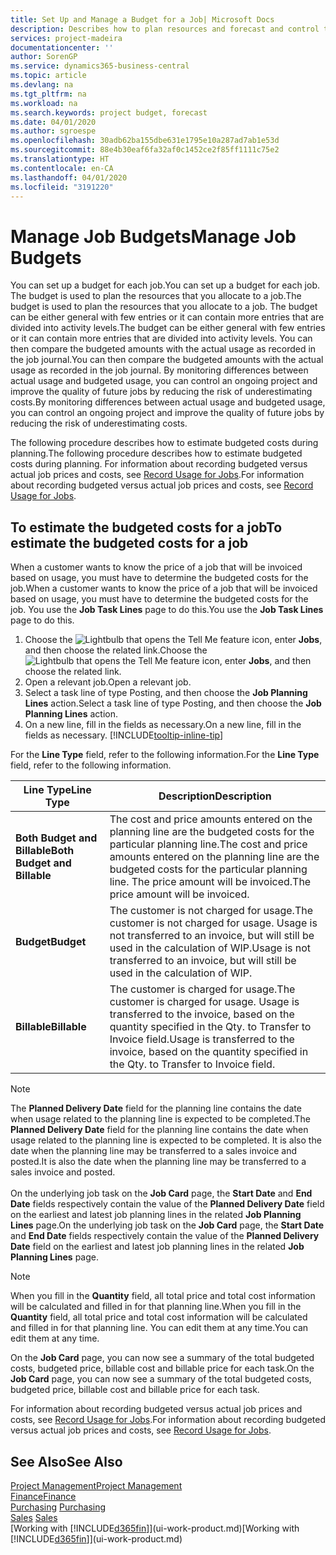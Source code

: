 ```yaml
---
title: Set Up and Manage a Budget for a Job| Microsoft Docs
description: Describes how to plan resources and forecast and control the costs of a project by setting up a budget for each job.
services: project-madeira
documentationcenter: ''
author: SorenGP
ms.service: dynamics365-business-central
ms.topic: article
ms.devlang: na
ms.tgt_pltfrm: na
ms.workload: na
ms.search.keywords: project budget, forecast
ms.date: 04/01/2020
ms.author: sgroespe
ms.openlocfilehash: 30adb62ba155dbe631e1795e10a287ad7ab1e53d
ms.sourcegitcommit: 88e4b30eaf6fa32af0c1452ce2f85ff1111c75e2
ms.translationtype: HT
ms.contentlocale: en-CA
ms.lasthandoff: 04/01/2020
ms.locfileid: "3191220"
---
```

# <a name="manage-job-budgets"></a><span data-ttu-id="b6c3f-103">Manage Job Budgets</span><span class="sxs-lookup"><span data-stu-id="b6c3f-103">Manage Job Budgets</span></span>
<span data-ttu-id="b6c3f-104">You can set up a budget for each job.</span><span class="sxs-lookup"><span data-stu-id="b6c3f-104">You can set up a budget for each job.</span></span> <span data-ttu-id="b6c3f-105">The budget is used to plan the resources that you allocate to a job.</span><span class="sxs-lookup"><span data-stu-id="b6c3f-105">The budget is used to plan the resources that you allocate to a job.</span></span> <span data-ttu-id="b6c3f-106">The budget can be either general with few entries or it can contain more entries that are divided into activity levels.</span><span class="sxs-lookup"><span data-stu-id="b6c3f-106">The budget can be either general with few entries or it can contain more entries that are divided into activity levels.</span></span> <span data-ttu-id="b6c3f-107">You can then compare the budgeted amounts with the actual usage as recorded in the job journal.</span><span class="sxs-lookup"><span data-stu-id="b6c3f-107">You can then compare the budgeted amounts with the actual usage as recorded in the job journal.</span></span> <span data-ttu-id="b6c3f-108">By monitoring differences between actual usage and budgeted usage, you can control an ongoing project and improve the quality of future jobs by reducing the risk of underestimating costs.</span><span class="sxs-lookup"><span data-stu-id="b6c3f-108">By monitoring differences between actual usage and budgeted usage, you can control an ongoing project and improve the quality of future jobs by reducing the risk of underestimating costs.</span></span>

<span data-ttu-id="b6c3f-109">The following procedure describes how to estimate budgeted costs during planning.</span><span class="sxs-lookup"><span data-stu-id="b6c3f-109">The following procedure describes how to estimate budgeted costs during planning.</span></span> <span data-ttu-id="b6c3f-110">For information about recording budgeted versus actual job prices and costs, see [Record Usage for Jobs](projects-how-record-job-usage.md).</span><span class="sxs-lookup"><span data-stu-id="b6c3f-110">For information about recording budgeted versus actual job prices and costs, see [Record Usage for Jobs](projects-how-record-job-usage.md).</span></span>  

## <a name="to-estimate-the-budgeted-costs-for-a-job"></a><a name="JobBudgetCosts"></a> <span data-ttu-id="b6c3f-111">To estimate the budgeted costs for a job</span><span class="sxs-lookup"><span data-stu-id="b6c3f-111">To estimate the budgeted costs for a job</span></span>
<span data-ttu-id="b6c3f-112">When a customer wants to know the price of a job that will be invoiced based on usage, you must have to determine the budgeted costs for the job.</span><span class="sxs-lookup"><span data-stu-id="b6c3f-112">When a customer wants to know the price of a job that will be invoiced based on usage, you must have to determine the budgeted costs for the job.</span></span> <span data-ttu-id="b6c3f-113">You use the **Job Task Lines** page to do this.</span><span class="sxs-lookup"><span data-stu-id="b6c3f-113">You use the **Job Task Lines** page to do this.</span></span>

1. <span data-ttu-id="b6c3f-114">Choose the ![Lightbulb that opens the Tell Me feature](media/ui-search/search_small.png "Tell me what you want to do") icon, enter **Jobs**, and then choose the related link.</span><span class="sxs-lookup"><span data-stu-id="b6c3f-114">Choose the ![Lightbulb that opens the Tell Me feature](media/ui-search/search_small.png "Tell me what you want to do") icon, enter **Jobs**, and then choose the related link.</span></span>  
2. <span data-ttu-id="b6c3f-115">Open a relevant job.</span><span class="sxs-lookup"><span data-stu-id="b6c3f-115">Open a relevant job.</span></span>
3. <span data-ttu-id="b6c3f-116">Select a task line of type Posting, and then choose the **Job Planning Lines** action.</span><span class="sxs-lookup"><span data-stu-id="b6c3f-116">Select a task line of type Posting, and then choose the **Job Planning Lines** action.</span></span>
4. <span data-ttu-id="b6c3f-117">On a new line, fill in the fields as necessary.</span><span class="sxs-lookup"><span data-stu-id="b6c3f-117">On a new line, fill in the fields as necessary.</span></span> [!INCLUDE[tooltip-inline-tip](includes/tooltip-inline-tip_md.md)]   

<span data-ttu-id="b6c3f-118">For the **Line Type** field, refer to the following information.</span><span class="sxs-lookup"><span data-stu-id="b6c3f-118">For the **Line Type** field, refer to the following information.</span></span>  

| <span data-ttu-id="b6c3f-119">Line Type</span><span class="sxs-lookup"><span data-stu-id="b6c3f-119">Line Type</span></span> | <span data-ttu-id="b6c3f-120">Description</span><span class="sxs-lookup"><span data-stu-id="b6c3f-120">Description</span></span> |
| --- | --- |
| <span data-ttu-id="b6c3f-121">**Both Budget and Billable**</span><span class="sxs-lookup"><span data-stu-id="b6c3f-121">**Both Budget and Billable**</span></span> |<span data-ttu-id="b6c3f-122">The cost and price amounts entered on the planning line are the budgeted costs for the particular planning line.</span><span class="sxs-lookup"><span data-stu-id="b6c3f-122">The cost and price amounts entered on the planning line are the budgeted costs for the particular planning line.</span></span> <span data-ttu-id="b6c3f-123">The price amount will be invoiced.</span><span class="sxs-lookup"><span data-stu-id="b6c3f-123">The price amount will be invoiced.</span></span> |
| <span data-ttu-id="b6c3f-124">**Budget**</span><span class="sxs-lookup"><span data-stu-id="b6c3f-124">**Budget**</span></span> |<span data-ttu-id="b6c3f-125">The customer is not charged for usage.</span><span class="sxs-lookup"><span data-stu-id="b6c3f-125">The customer is not charged for usage.</span></span> <span data-ttu-id="b6c3f-126">Usage is not transferred to an invoice, but will still be used in the calculation of WIP.</span><span class="sxs-lookup"><span data-stu-id="b6c3f-126">Usage is not transferred to an invoice, but will still be used in the calculation of WIP.</span></span> |
| <span data-ttu-id="b6c3f-127">**Billable**</span><span class="sxs-lookup"><span data-stu-id="b6c3f-127">**Billable**</span></span> |<span data-ttu-id="b6c3f-128">The customer is charged for usage.</span><span class="sxs-lookup"><span data-stu-id="b6c3f-128">The customer is charged for usage.</span></span> <span data-ttu-id="b6c3f-129">Usage is transferred to the invoice, based on the quantity specified in the Qty. to Transfer to Invoice field.</span><span class="sxs-lookup"><span data-stu-id="b6c3f-129">Usage is transferred to the invoice, based on the quantity specified in the Qty. to Transfer to Invoice field.</span></span> |

> [!NOTE]  
> <span data-ttu-id="b6c3f-130">The **Planned Delivery Date** field for the planning line contains the date when usage related to the planning line is expected to be completed.</span><span class="sxs-lookup"><span data-stu-id="b6c3f-130">The **Planned Delivery Date** field for the planning line contains the date when usage related to the planning line is expected to be completed.</span></span> <span data-ttu-id="b6c3f-131">It is also the date when the planning line may be transferred to a sales invoice and posted.</span><span class="sxs-lookup"><span data-stu-id="b6c3f-131">It is also the date when the planning line may be transferred to a sales invoice and posted.</span></span> <br /><br /> <span data-ttu-id="b6c3f-132">On the underlying job task on the **Job Card** page, the **Start Date** and **End Date** fields respectively contain the value of the **Planned Delivery Date** field on the earliest and latest job planning lines in the related **Job Planning Lines** page.</span><span class="sxs-lookup"><span data-stu-id="b6c3f-132">On the underlying job task on the **Job Card** page, the **Start Date** and **End Date** fields respectively contain the value of the **Planned Delivery Date** field on the earliest and latest job planning lines in the related **Job Planning Lines** page.</span></span>

> [!NOTE]  
>   <span data-ttu-id="b6c3f-133">When you fill in the **Quantity** field, all total price and total cost information will be calculated and filled in for that planning line.</span><span class="sxs-lookup"><span data-stu-id="b6c3f-133">When you fill in the **Quantity** field, all total price and total cost information will be calculated and filled in for that planning line.</span></span> <span data-ttu-id="b6c3f-134">You can edit them at any time.</span><span class="sxs-lookup"><span data-stu-id="b6c3f-134">You can edit them at any time.</span></span>

<span data-ttu-id="b6c3f-135">On the **Job Card** page, you can now see a summary of the total budgeted costs, budgeted price, billable cost and billable price for each task.</span><span class="sxs-lookup"><span data-stu-id="b6c3f-135">On the **Job Card** page, you can now see a summary of the total budgeted costs, budgeted price, billable cost and billable price for each task.</span></span>

<span data-ttu-id="b6c3f-136">For information about recording budgeted versus actual job prices and costs, see [Record Usage for Jobs](projects-how-record-job-usage.md).</span><span class="sxs-lookup"><span data-stu-id="b6c3f-136">For information about recording budgeted versus actual job prices and costs, see [Record Usage for Jobs](projects-how-record-job-usage.md).</span></span>

## <a name="see-also"></a><span data-ttu-id="b6c3f-137">See Also</span><span class="sxs-lookup"><span data-stu-id="b6c3f-137">See Also</span></span>
[<span data-ttu-id="b6c3f-138">Project Management</span><span class="sxs-lookup"><span data-stu-id="b6c3f-138">Project Management</span></span>](projects-manage-projects.md)  
[<span data-ttu-id="b6c3f-139">Finance</span><span class="sxs-lookup"><span data-stu-id="b6c3f-139">Finance</span></span>](finance.md)  
<span data-ttu-id="b6c3f-140">[Purchasing](purchasing-manage-purchasing.md)       </span><span class="sxs-lookup"><span data-stu-id="b6c3f-140">[Purchasing](purchasing-manage-purchasing.md)       </span></span>  
<span data-ttu-id="b6c3f-141">[Sales](sales-manage-sales.md)    </span><span class="sxs-lookup"><span data-stu-id="b6c3f-141">[Sales](sales-manage-sales.md)    </span></span>  
<span data-ttu-id="b6c3f-142">[Working with [!INCLUDE[d365fin](includes/d365fin_md.md)]](ui-work-product.md)</span><span class="sxs-lookup"><span data-stu-id="b6c3f-142">[Working with [!INCLUDE[d365fin](includes/d365fin_md.md)]](ui-work-product.md)</span></span>  
